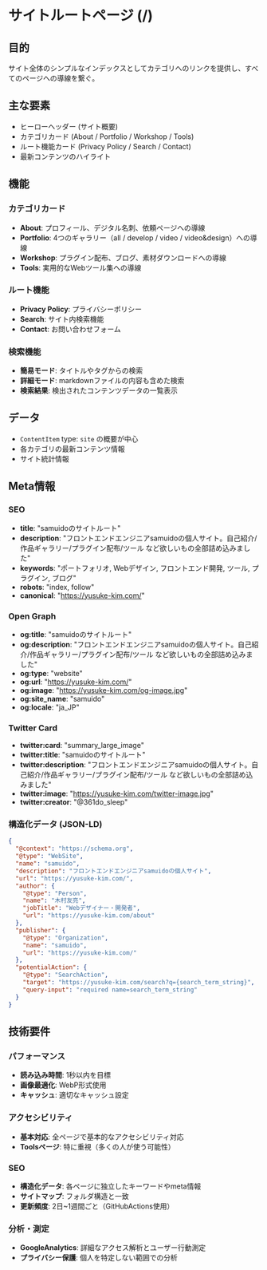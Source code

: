 # サイトルートページ (/)

## 目的

サイト全体のシンプルなインデックスとしてカテゴリへのリンクを提供し、すべてのページへの導線を繋ぐ。

## 主な要素

- ヒーローヘッダー (サイト概要)
- カテゴリカード (About / Portfolio / Workshop / Tools)
- ルート機能カード (Privacy Policy / Search / Contact)
- 最新コンテンツのハイライト

## 機能

### カテゴリカード

- **About**: プロフィール、デジタル名刺、依頼ページへの導線
- **Portfolio**: 4つのギャラリー（all / develop / video / video&design）への導線
- **Workshop**: プラグイン配布、ブログ、素材ダウンロードへの導線
- **Tools**: 実用的なWebツール集への導線

### ルート機能

- **Privacy Policy**: プライバシーポリシー
- **Search**: サイト内検索機能
- **Contact**: お問い合わせフォーム

### 検索機能

- **簡易モード**: タイトルやタグからの検索
- **詳細モード**: markdownファイルの内容も含めた検索
- **検索結果**: 検出されたコンテンツデータの一覧表示

## データ

- `ContentItem` type: `site` の概要が中心
- 各カテゴリの最新コンテンツ情報
- サイト統計情報

## Meta情報

### SEO

- **title**: "samuidoのサイトルート"
- **description**: "フロントエンドエンジニアsamuidoの個人サイト。自己紹介/作品ギャラリー/プラグイン配布/ツール など欲しいもの全部詰め込みました"
- **keywords**: "ポートフォリオ, Webデザイン, フロントエンド開発, ツール, プラグイン, ブログ"
- **robots**: "index, follow"
- **canonical**: "https://yusuke-kim.com/"

### Open Graph

- **og:title**: "samuidoのサイトルート"
- **og:description**: "フロントエンドエンジニアsamuidoの個人サイト。自己紹介/作品ギャラリー/プラグイン配布/ツール など欲しいもの全部詰め込みました"
- **og:type**: "website"
- **og:url**: "https://yusuke-kim.com/"
- **og:image**: "https://yusuke-kim.com/og-image.jpg"
- **og:site_name**: "samuido"
- **og:locale**: "ja_JP"

### Twitter Card

- **twitter:card**: "summary_large_image"
- **twitter:title**: "samuidoのサイトルート"
- **twitter:description**: "フロントエンドエンジニアsamuidoの個人サイト。自己紹介/作品ギャラリー/プラグイン配布/ツール など欲しいもの全部詰め込みました"
- **twitter:image**: "https://yusuke-kim.com/twitter-image.jpg"
- **twitter:creator**: "@361do_sleep"

### 構造化データ (JSON-LD)

```json
{
  "@context": "https://schema.org",
  "@type": "WebSite",
  "name": "samuido",
  "description": "フロントエンドエンジニアsamuidoの個人サイト",
  "url": "https://yusuke-kim.com/",
  "author": {
    "@type": "Person",
    "name": "木村友亮",
    "jobTitle": "Webデザイナー・開発者",
    "url": "https://yusuke-kim.com/about"
  },
  "publisher": {
    "@type": "Organization",
    "name": "samuido",
    "url": "https://yusuke-kim.com/"
  },
  "potentialAction": {
    "@type": "SearchAction",
    "target": "https://yusuke-kim.com/search?q={search_term_string}",
    "query-input": "required name=search_term_string"
  }
}
```

## 技術要件

### パフォーマンス

- **読み込み時間**: 1秒以内を目標
- **画像最適化**: WebP形式使用
- **キャッシュ**: 適切なキャッシュ設定

### アクセシビリティ

- **基本対応**: 全ページで基本的なアクセシビリティ対応
- **Toolsページ**: 特に重視（多くの人が使う可能性）

### SEO

- **構造化データ**: 各ページに独立したキーワードやmeta情報
- **サイトマップ**: フォルダ構造と一致
- **更新頻度**: 2日~1週間ごと（GitHubActions使用）

### 分析・測定

- **GoogleAnalytics**: 詳細なアクセス解析とユーザー行動測定
- **プライバシー保護**: 個人を特定しない範囲での分析
